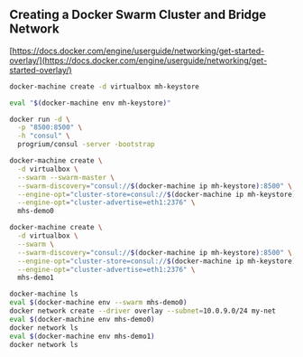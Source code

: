  ## Creating a Docker Swarm Cluster and Bridge Network

[https://docs.docker.com/engine/userguide/networking/get-started-overlay/](https://docs.docker.com/engine/userguide/networking/get-started-overlay/)

```bash
docker-machine create -d virtualbox mh-keystore

eval "$(docker-machine env mh-keystore)"

docker run -d \
  -p "8500:8500" \
  -h "consul" \
  progrium/consul -server -bootstrap

docker-machine create \
  -d virtualbox \
  --swarm --swarm-master \
  --swarm-discovery="consul://$(docker-machine ip mh-keystore):8500" \
  --engine-opt="cluster-store=consul://$(docker-machine ip mh-keystore):8500" \
  --engine-opt="cluster-advertise=eth1:2376" \
  mhs-demo0

docker-machine create \
  -d virtualbox \
  --swarm \
  --swarm-discovery="consul://$(docker-machine ip mh-keystore):8500" \
  --engine-opt="cluster-store=consul://$(docker-machine ip mh-keystore):8500" \
  --engine-opt="cluster-advertise=eth1:2376" \
  mhs-demo1

docker-machine ls
eval $(docker-machine env --swarm mhs-demo0)
docker network create --driver overlay --subnet=10.0.9.0/24 my-net
eval $(docker-machine env mhs-demo0)
docker network ls
eval $(docker-machine env mhs-demo1)
docker network ls
```
